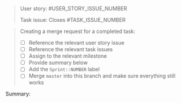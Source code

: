 > User story: #USER_STORY_ISSUE_NUMBER
>
> Task issue: Closes #TASK_ISSUE_NUMBER

> Creating a merge request for a completed task:
>
> - [ ] Reference the relevant user story issue
> - [ ] Reference the relevant task issues
> - [ ] Assign to the relevant milestone
> - [ ] Provide summary below
> - [ ] Add the `Sprint::NUMBER` label
> - [ ] Merge `master` into this branch and make sure everything still works

Summary:
